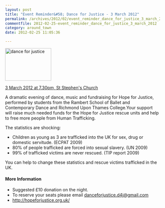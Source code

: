 ```yaml
---
layout: post
title: "Event Reminder&#58; Dance for Justice - 3 March 2012"
permalink: /archives/2012/02/event_reminder_dance_for_justice_3_march_2012.html
commentfile: 2012-02-25-event_reminder_dance_for_justice_3_march_2012
category: around_town
date: 2012-02-25 11:05:36

---
```


<a href="/assets/images/2012/dance_for_justice.jpg" title="See larger version of - dance for justice"><img src="/assets/images/2012/dance_for_justice_thumb.jpg" width="150" height="106" alt="dance for justice" class="photo right" /></a>

[3 March 2012 at 7.30pm, St Stephen's Church](https://stmargarets.london/event/event/200705143231)

A dramatic evening of dance, music and fundraising for Hope for Justice, performed by students from the Rambert School of Ballet and Contemporary Dance and Richmond Upon Thames College.Your support will raise much needed funds for the Hope for Justice rescue units and help to free more people from Human Trafficking.

The statistics are shocking:

-   Children as young as 3 are trafficked into the UK for sex, drug or domestic servitude. (ECPAT 2009)
-   80% of people trafficked are forced into sexual slavery. (UN 2009)
-   99% of trafficked victims are never rescued. (TIP report 2009)

You can help to change these statistics and rescue victims trafficked in the UK.

#### More Information

-   Suggested £10 donation on the night.
-   To reserve your seats please email danceforjustice.d4j@gmail.com
-   http://hopeforjustice.org.uk/
